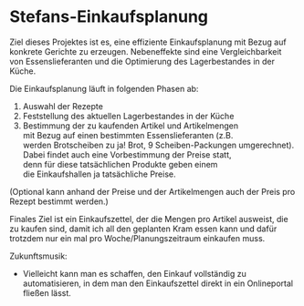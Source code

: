 # Stefans-Einkaufsplanung

Ziel dieses Projektes ist es, eine effiziente Einkaufsplanung
mit Bezug auf konkrete Gerichte zu erzeugen.
Nebeneffekte sind eine Vergleichbarkeit von Essenslieferanten
und die Optimierung des Lagerbestandes in der Küche.

Die Einkaufsplanung läuft in folgenden Phasen ab:

1) Auswahl der Rezepte
2) Feststellung des aktuellen Lagerbestandes in der Küche
3) Bestimmung der zu kaufenden Artikel und Artikelmengen \
   mit Bezug auf einen bestimmten Essenslieferanten (z.B. \
   werden Brotscheiben zu ja! Brot, 9 Scheiben-Packungen umgerechnet). \
   Dabei findet auch eine Vorbestimmung der Preise statt, \
   denn für diese tatsächlichen Produkte geben einem \
   die Einkaufshallen ja tatsächliche Preise.
   
(Optional kann anhand der Preise und der Artikelmengen auch
der Preis pro Rezept bestimmt werden.)

Finales Ziel ist ein Einkaufszettel, der die Mengen
pro Artikel ausweist, die zu kaufen sind, damit ich 
all den geplanten Kram essen kann und dafür trotzdem nur
ein mal pro Woche/Planungszeitraum einkaufen muss.

Zukunftsmusik: 
- Vielleicht kann man es schaffen, den Einkauf vollständig zu automatisieren,
  in dem man den Einkaufszettel direkt in ein Onlineportal 
  fließen lässt.


